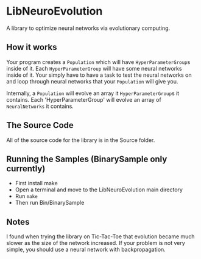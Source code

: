 # LibNeuroEvolution
A library to optimize neural networks via evolutionary computing.

## How it works
Your program creates a `Population` which will have `HyperParameterGroup`s inside of it.  Each `HyperParameterGroup` will have some neural networks inside of it.  Your simply have to have a task to test the neural networks on and loop through neural networks that your `Population` will give you.

Internally, a `Population` will evolve an array it `HyperParameterGroup`s it contains.  Each 'HyperParameterGroup' will evolve an array of `NeuralNetworks` it contains. 


## The Source Code
All of the source code for the library is in the Source folder.

## Running the Samples (BinarySample only currently)
* First install make
* Open a terminal and move to the LibNeuroEvolution main directory
* Run `make`
* Then run Bin/BinarySample

## Notes
I found when trying the library on Tic-Tac-Toe that evolution became much slower as the size of the network increased.  If your problem is not very simple, you should use a neural network with backpropagation.

